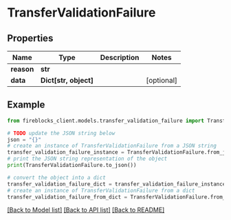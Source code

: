 # TransferValidationFailure


## Properties

Name | Type | Description | Notes
------------ | ------------- | ------------- | -------------
**reason** | **str** |  | 
**data** | **Dict[str, object]** |  | [optional] 

## Example

```python
from fireblocks_client.models.transfer_validation_failure import TransferValidationFailure

# TODO update the JSON string below
json = "{}"
# create an instance of TransferValidationFailure from a JSON string
transfer_validation_failure_instance = TransferValidationFailure.from_json(json)
# print the JSON string representation of the object
print(TransferValidationFailure.to_json())

# convert the object into a dict
transfer_validation_failure_dict = transfer_validation_failure_instance.to_dict()
# create an instance of TransferValidationFailure from a dict
transfer_validation_failure_from_dict = TransferValidationFailure.from_dict(transfer_validation_failure_dict)
```
[[Back to Model list]](../README.md#documentation-for-models) [[Back to API list]](../README.md#documentation-for-api-endpoints) [[Back to README]](../README.md)


